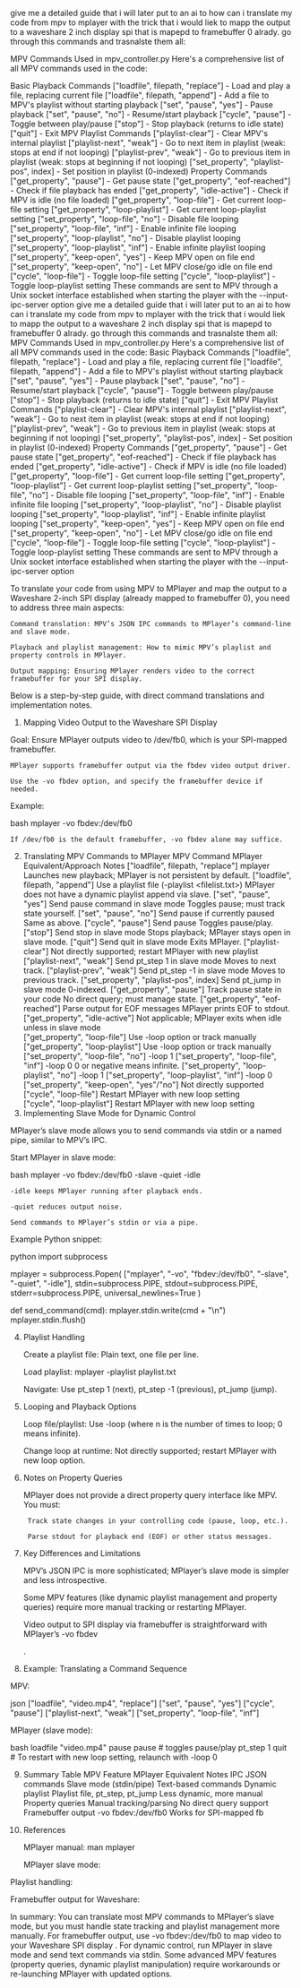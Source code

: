 give me a detailed guide that i will later put to an ai to how can i translate my code from mpv to mplayer with the trick that i would liek to mapp the output to a waveshare 2 inch display spi that is mapepd to framebuffer 0 alrady.
go through this commands and trasnalste them all:


MPV Commands Used in mpv_controller.py
Here's a comprehensive list of all MPV commands used in the code:

Basic Playback Commands
["loadfile", filepath, "replace"] - Load and play a file, replacing current file
["loadfile", filepath, "append"] - Add a file to MPV's playlist without starting playback
["set", "pause", "yes"] - Pause playback
["set", "pause", "no"] - Resume/start playback
["cycle", "pause"] - Toggle between play/pause
["stop"] - Stop playback (returns to idle state)
["quit"] - Exit MPV
Playlist Commands
["playlist-clear"] - Clear MPV's internal playlist
["playlist-next", "weak"] - Go to next item in playlist (weak: stops at end if not looping)
["playlist-prev", "weak"] - Go to previous item in playlist (weak: stops at beginning if not looping)
["set_property", "playlist-pos", index] - Set position in playlist (0-indexed)
Property Commands
["get_property", "pause"] - Get pause state
["get_property", "eof-reached"] - Check if file playback has ended
["get_property", "idle-active"] - Check if MPV is idle (no file loaded)
["get_property", "loop-file"] - Get current loop-file setting
["get_property", "loop-playlist"] - Get current loop-playlist setting
["set_property", "loop-file", "no"] - Disable file looping
["set_property", "loop-file", "inf"] - Enable infinite file looping
["set_property", "loop-playlist", "no"] - Disable playlist looping
["set_property", "loop-playlist", "inf"] - Enable infinite playlist looping
["set_property", "keep-open", "yes"] - Keep MPV open on file end
["set_property", "keep-open", "no"] - Let MPV close/go idle on file end
["cycle", "loop-file"] - Toggle loop-file setting
["cycle", "loop-playlist"] - Toggle loop-playlist setting
These commands are sent to MPV through a Unix socket interface established when starting the player with the --input-ipc-server option
give me a detailed guide that i will later put to an ai to how can i translate my code from mpv to mplayer with the trick that i would liek to mapp the output to a waveshare 2 inch display spi that is mapepd to framebuffer 0 alrady. go through this commands and trasnalste them all: MPV Commands Used in mpv_controller.py Here's a comprehensive list of all MPV commands used in the code: Basic Playback Commands ["loadfile", filepath, "replace"] - Load and play a file, replacing current file ["loadfile", filepath, "append"] - Add a file to MPV's playlist without starting playback ["set", "pause", "yes"] - Pause playback ["set", "pause", "no"] - Resume/start playback ["cycle", "pause"] - Toggle between play/pause ["stop"] - Stop playback (returns to idle state) ["quit"] - Exit MPV Playlist Commands ["playlist-clear"] - Clear MPV's internal playlist ["playlist-next", "weak"] - Go to next item in playlist (weak: stops at end if not looping) ["playlist-prev", "weak"] - Go to previous item in playlist (weak: stops at beginning if not looping) ["set_property", "playlist-pos", index] - Set position in playlist (0-indexed) Property Commands ["get_property", "pause"] - Get pause state ["get_property", "eof-reached"] - Check if file playback has ended ["get_property", "idle-active"] - Check if MPV is idle (no file loaded) ["get_property", "loop-file"] - Get current loop-file setting ["get_property", "loop-playlist"] - Get current loop-playlist setting ["set_property", "loop-file", "no"] - Disable file looping ["set_property", "loop-file", "inf"] - Enable infinite file looping ["set_property", "loop-playlist", "no"] - Disable playlist looping ["set_property", "loop-playlist", "inf"] - Enable infinite playlist looping ["set_property", "keep-open", "yes"] - Keep MPV open on file end ["set_property", "keep-open", "no"] - Let MPV close/go idle on file end ["cycle", "loop-file"] - Toggle loop-file setting ["cycle", "loop-playlist"] - Toggle loop-playlist setting These commands are sent to MPV through a Unix socket interface established when starting the player with the --input-ipc-server option

To translate your code from using MPV to MPlayer and map the output to a Waveshare 2-inch SPI display (already mapped to framebuffer 0), you need to address three main aspects:

    Command translation: MPV’s JSON IPC commands to MPlayer’s command-line and slave mode.

    Playback and playlist management: How to mimic MPV’s playlist and property controls in MPlayer.

    Output mapping: Ensuring MPlayer renders video to the correct framebuffer for your SPI display.

Below is a step-by-step guide, with direct command translations and implementation notes.
1. Mapping Video Output to the Waveshare SPI Display

Goal: Ensure MPlayer outputs video to /dev/fb0, which is your SPI-mapped framebuffer.

    MPlayer supports framebuffer output via the fbdev video output driver.

    Use the -vo fbdev option, and specify the framebuffer device if needed.

Example:

bash
mplayer -vo fbdev:/dev/fb0 <file>

    If /dev/fb0 is the default framebuffer, -vo fbdev alone may suffice.

2. Translating MPV Commands to MPlayer
MPV Command	MPlayer Equivalent/Approach	Notes
["loadfile", filepath, "replace"]	mplayer <filepath>	Launches new playback; MPlayer is not persistent by default.
["loadfile", filepath, "append"]	Use a playlist file (-playlist <filelist.txt>)	MPlayer does not have a dynamic playlist append via slave.
["set", "pause", "yes"]	Send pause command in slave mode	Toggles pause; must track state yourself.
["set", "pause", "no"]	Send pause if currently paused	Same as above.
["cycle", "pause"]	Send pause	Toggles pause/play.
["stop"]	Send stop in slave mode	Stops playback; MPlayer stays open in slave mode.
["quit"]	Send quit in slave mode	Exits MPlayer.
["playlist-clear"]	Not directly supported; restart MPlayer with new playlist	
["playlist-next", "weak"]	Send pt_step 1 in slave mode	Moves to next track.
["playlist-prev", "weak"]	Send pt_step -1 in slave mode	Moves to previous track.
["set_property", "playlist-pos", index]	Send pt_jump <index> in slave mode	0-indexed.
["get_property", "pause"]	Track pause state in your code	No direct query; must manage state.
["get_property", "eof-reached"]	Parse output for EOF messages	MPlayer prints EOF to stdout.
["get_property", "idle-active"]	Not applicable; MPlayer exits when idle unless in slave mode	
["get_property", "loop-file"]	Use -loop option or track manually	
["get_property", "loop-playlist"]	Use -loop option or track manually	
["set_property", "loop-file", "no"]	-loop 1	
["set_property", "loop-file", "inf"]	-loop 0	0 or negative means infinite.
["set_property", "loop-playlist", "no"]	-loop 1	
["set_property", "loop-playlist", "inf"]	-loop 0	
["set_property", "keep-open", "yes"/"no"]	Not directly supported	
["cycle", "loop-file"]	Restart MPlayer with new loop setting	
["cycle", "loop-playlist"]	Restart MPlayer with new loop setting	
3. Implementing Slave Mode for Dynamic Control

MPlayer’s slave mode allows you to send commands via stdin or a named pipe, similar to MPV’s IPC.

Start MPlayer in slave mode:

bash
mplayer -vo fbdev:/dev/fb0 -slave -quiet -idle

    -idle keeps MPlayer running after playback ends.

    -quiet reduces output noise.

    Send commands to MPlayer’s stdin or via a pipe.

Example Python snippet:

python
import subprocess

mplayer = subprocess.Popen(
    ["mplayer", "-vo", "fbdev:/dev/fb0", "-slave", "-quiet", "-idle"],
    stdin=subprocess.PIPE,
    stdout=subprocess.PIPE,
    stderr=subprocess.PIPE,
    universal_newlines=True
)

def send_command(cmd):
    mplayer.stdin.write(cmd + "\n")
    mplayer.stdin.flush()

4. Playlist Handling

    Create a playlist file: Plain text, one file per line.

    Load playlist: mplayer -playlist playlist.txt

    Navigate: Use pt_step 1 (next), pt_step -1 (previous), pt_jump <index> (jump).

5. Looping and Playback Options

    Loop file/playlist: Use -loop <n> (where n is the number of times to loop; 0 means infinite).

    Change loop at runtime: Not directly supported; restart MPlayer with new loop option.

6. Notes on Property Queries

    MPlayer does not provide a direct property query interface like MPV. You must:

        Track state changes in your controlling code (pause, loop, etc.).

        Parse stdout for playback end (EOF) or other status messages.

7. Key Differences and Limitations

    MPV’s JSON IPC is more sophisticated; MPlayer’s slave mode is simpler and less introspective.

    Some MPV features (like dynamic playlist management and property queries) require more manual tracking or restarting MPlayer.

    Video output to SPI display via framebuffer is straightforward with MPlayer’s -vo fbdev

    .

8. Example: Translating a Command Sequence

MPV:

json
["loadfile", "video.mp4", "replace"]
["set", "pause", "yes"]
["cycle", "pause"]
["playlist-next", "weak"]
["set_property", "loop-file", "inf"]

MPlayer (slave mode):

bash
loadfile "video.mp4"
pause
pause  # toggles pause/play
pt_step 1
quit   # To restart with new loop setting, relaunch with -loop 0

9. Summary Table
MPV Feature	MPlayer Equivalent	Notes
IPC JSON commands	Slave mode (stdin/pipe)	Text-based commands
Dynamic playlist	Playlist file, pt_step, pt_jump	Less dynamic, more manual
Property queries	Manual tracking/parsing	No direct query support
Framebuffer output	-vo fbdev:/dev/fb0	Works for SPI-mapped fb
10. References

    MPlayer manual: man mplayer

    MPlayer slave mode:

Playlist handling:

Framebuffer output for Waveshare:

In summary:
You can translate most MPV commands to MPlayer’s slave mode, but you must handle state tracking and playlist management more manually. For framebuffer output, use -vo fbdev:/dev/fb0 to map video to your Waveshare SPI display
. For dynamic control, run MPlayer in slave mode and send text commands via stdin. Some advanced MPV features (property queries, dynamic playlist manipulation) require workarounds or re-launching MPlayer with updated options.